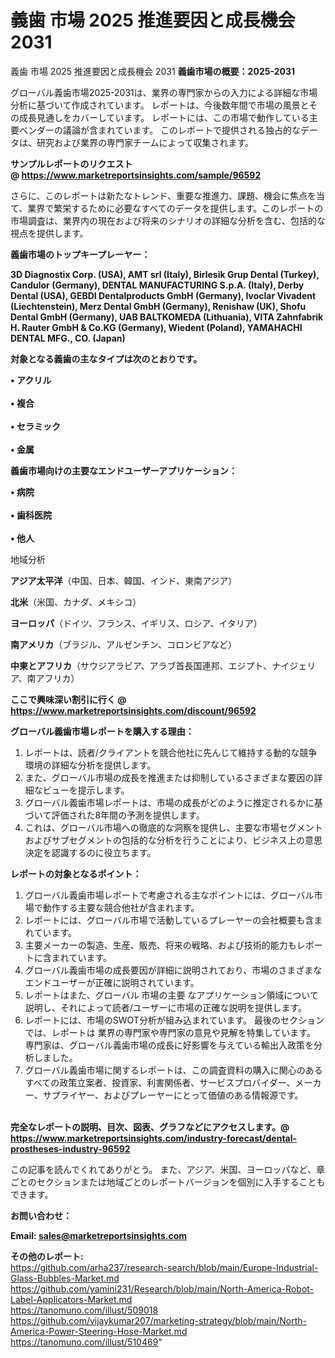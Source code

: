 # 義歯 市場 2025 推進要因と成長機会 2031
 義歯 市場 2025 推進要因と成長機会 2031
<strong><b>義歯市場の概要：2025-2031</b></strong>

グローバル義歯市場2025-2031は、業界の専門家からの入力による詳細な市場分析に基づいて作成されています。 レポートは、今後数年間で市場の風景とその成長見通しをカバーしています。 レポートには、この市場で動作している主要ベンダーの議論が含まれています。 このレポートで提供される独占的なデータは、研究および業界の専門家チームによって収集されます。

<strong>サンプルレポートのリクエスト @ <a href=https://www.marketreportsinsights.com/sample/96592>https://www.marketreportsinsights.com/sample/96592</a></strong>

さらに、このレポートは新たなトレンド、重要な推進力、課題、機会に焦点を当て、業界で繁栄するために必要なすべてのデータを提供します。このレポートの市場調査は、業界内の現在および将来のシナリオの詳細な分析を含む、包括的な視点を提供します。

<strong>義歯市場のトップキープレーヤー：</strong>

<strong>3D Diagnostix Corp. (USA), AMT srl (Italy), Birlesik Grup Dental (Turkey), Candulor (Germany), DENTAL MANUFACTURING S.p.A. (Italy), Derby Dental (USA), GEBDI Dentalproducts GmbH (Germany), Ivoclar Vivadent (Liechtenstein), Merz Dental GmbH (Germany), Renishaw (UK), Shofu Dental GmbH (Germany), UAB BALTKOMEDA (Lithuania), VITA Zahnfabrik H. Rauter GmbH & Co.KG (Germany), Wiedent (Poland), YAMAHACHI DENTAL MFG., CO. (Japan)</strong>

<strong><b>対象となる義歯の主なタイプは次のとおりです。</b></strong>

<strong>• アクリル<br><br>• 複合<br><br>• セラミック<br><br>• 金属</strong>

<strong><b>義歯市場向けの主要なエンドユーザーアプリケーション：</b></strong>

<strong>• 病院<br><br>• 歯科医院<br><br>• 他人</strong>

 地域分析

<strong><b>アジア太平洋</b></strong>（中国、日本、韓国、インド、東南アジア）

<strong><b>北米</b></strong>（米国、カナダ、メキシコ）

<strong><b>ヨーロッパ</b></strong>（ドイツ、フランス、イギリス、ロシア、イタリア）

<strong><b>南アメリカ</b></strong>（ブラジル、アルゼンチン、コロンビアなど）

<strong><b>中東とアフリカ</b></strong>（サウジアラビア、アラブ首長国連邦、エジプト、ナイジェリア、南アフリカ）

<strong>ここで興味深い割引に行く @ <a href=https://www.marketreportsinsights.com/discount/96592>https://www.marketreportsinsights.com/discount/96592</a></strong>

<strong><b>グローバル義歯市場レポートを購入する理由：</b></strong>
<ol>
  <li>レポートは、読者/クライアントを競合他社に先んじて維持する動的な競争環境の詳細な分析を提供します。</li>
  <li>また、グローバル市場の成長を推進または抑制しているさまざまな要因の詳細なビューを提示します。</li>
  <li>グローバル義歯市場レポートは、市場の成長がどのように推定されるかに基づいて評価された8年間の予測を提供します。</li>
  <li>これは、グローバル市場への徹底的な洞察を提供し、主要な市場セグメントおよびサブセグメントの包括的な分析を行うことにより、ビジネス上の意思決定を認識するのに役立ちます。</li>
</ol>
<strong><b>レポートの対象となるポイント：</b></strong>
<ol>
  <li>グローバル義歯市場レポートで考慮される主なポイントには、グローバル市場で動作する主要な競合他社が含まれます。</li>
  <li>レポートには、グローバル市場で活動しているプレーヤーの会社概要も含まれています。</li>
  <li>主要メーカーの製造、生産、販売、将来の戦略、および技術的能力もレポートに含まれています。</li>
  <li>グローバル義歯市場の成長要因が詳細に説明されており、市場のさまざまなエンドユーザーが正確に説明されています。</li>
  <li>レポートはまた、グローバル 市場の主要 なアプリケーション領域について説明し、それによって読者/ユーザーに市場の正確な説明を提供します。</li>
  <li>レポートには、市場のSWOT分析が組み込まれています。 最後のセクションでは、レポートは 業界の専門家や専門家の意見や見解を特集しています。 専門家は、グローバル義歯市場の成長に好影響を与えている輸出入政策を分析しました。</li>
  <li>グローバル義歯市場に関するレポートは、この調査資料の購入に関心のあるすべての政策立案者、投資家、利害関係者、サービスプロバイダー、メーカー、サプライヤー、およびプレーヤーにとって価値のある情報源です。</li>
</ol><br>
<strong>完全なレポートの説明、目次、図表、グラフなどにアクセスします。@ <a href=https://www.marketreportsinsights.com/industry-forecast/dental-prostheses-industry-96592>https://www.marketreportsinsights.com/industry-forecast/dental-prostheses-industry-96592</a></strong>

この記事を読んでくれてありがとう。 また、アジア、米国、ヨーロッパなど、章ごとのセクションまたは地域ごとのレポートバージョンを個別に入手することもできます。

<strong><b>お問い合わせ：</b></strong>

<strong>Email: </strong><a href=mailto:sales@marketreportsinsights.com><strong>sales@marketreportsinsights.com</strong></a>

<strong>その他のレポート:</strong>
<br>
<a href=https://github.com/arha237/research-search/blob/main/Europe-Industrial-Glass-Bubbles-Market.md>https://github.com/arha237/research-search/blob/main/Europe-Industrial-Glass-Bubbles-Market.md</a>
<br>
<a href=https://github.com/yamini231/Research/blob/main/North-America-Robot-Label-Applicators-Market.md>https://github.com/yamini231/Research/blob/main/North-America-Robot-Label-Applicators-Market.md</a>
<br>
<a href=https://tanomuno.com/illust/509018>https://tanomuno.com/illust/509018</a>
<br>
<a href=https://github.com/vijaykumar207/marketing-strategy/blob/main/North-America-Power-Steering-Hose-Market.md>https://github.com/vijaykumar207/marketing-strategy/blob/main/North-America-Power-Steering-Hose-Market.md</a>
<br>
<a href=https://tanomuno.com/illust/510469>https://tanomuno.com/illust/510469</a>"
